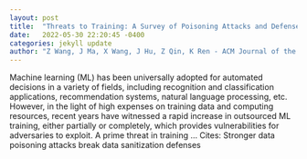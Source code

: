 ```yaml
---
layout: post
title:  "Threats to Training: A Survey of Poisoning Attacks and Defenses on Machine Learning Systems"
date:   2022-05-30 22:20:45 -0400
categories: jekyll update
author: "Z Wang, J Ma, X Wang, J Hu, Z Qin, K Ren - ACM Journal of the ACM (JACM), 2022"
---
```

Machine learning (ML) has been universally adopted for automated decisions in a variety of fields, including recognition and classification applications, recommendation systems, natural language processing, etc. However, in the light of high expenses on training data and computing resources, recent years have witnessed a rapid increase in outsourced ML training, either partially or completely, which provides vulnerabilities for adversaries to exploit. A prime threat in training … Cites: ‪Stronger data poisoning attacks break data sanitization defenses‬